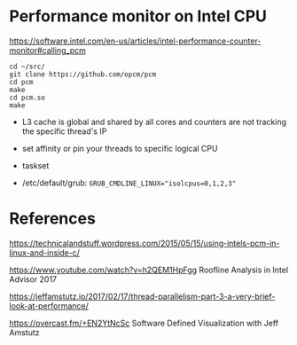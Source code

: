 # Performance monitor on Intel CPU


https://software.intel.com/en-us/articles/intel-performance-counter-monitor#calling_pcm
```
cd ~/src/
git clone https://github.com/opcm/pcm
cd pcm
make
cd pcm.so
make
```

- L3 cache is global and shared by all cores and counters are not tracking the specific thread's IP

- set affinity or pin your threads to specific logical CPU


- taskset

- /etc/default/grub: `GRUB_CMDLINE_LINUX="isolcpus=0,1,2,3"`

# References

https://technicalandstuff.wordpress.com/2015/05/15/using-intels-pcm-in-linux-and-inside-c/

https://www.youtube.com/watch?v=h2QEM1HpFgg Roofline Analysis in Intel Advisor 2017

https://jeffamstutz.io/2017/02/17/thread-parallelism-part-3-a-very-brief-look-at-performance/

https://overcast.fm/+EN2YtNcSc Software Defined Visualization with Jeff Amstutz